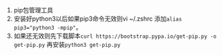 1. pip包管理工具   
1. 安装好python3以后如果pip3命令无效则vi ~/.zshrc 添加`alias pip3="python3 -mpip"`。    
1. 如果还无效则先下载脚本`curl https://bootstrap.pypa.io/get-pip.py -o get-pip.py` 再安装`python3 get-pip.py`
